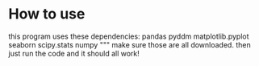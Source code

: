# How to use
this program uses these dependencies: 
pandas 
pyddm
matplotlib.pyplot
seaborn 
scipy.stats
numpy
"""
make sure those are all downloaded. 
then just run the code and it should all work!